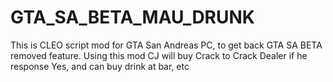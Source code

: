 # GTA_SA_BETA_MAU_DRUNK
 This is CLEO script mod for GTA San Andreas PC, to get back GTA SA BETA removed feature. Using this mod CJ will buy Crack to Crack Dealer if he response Yes, and can buy drink at bar, etc
